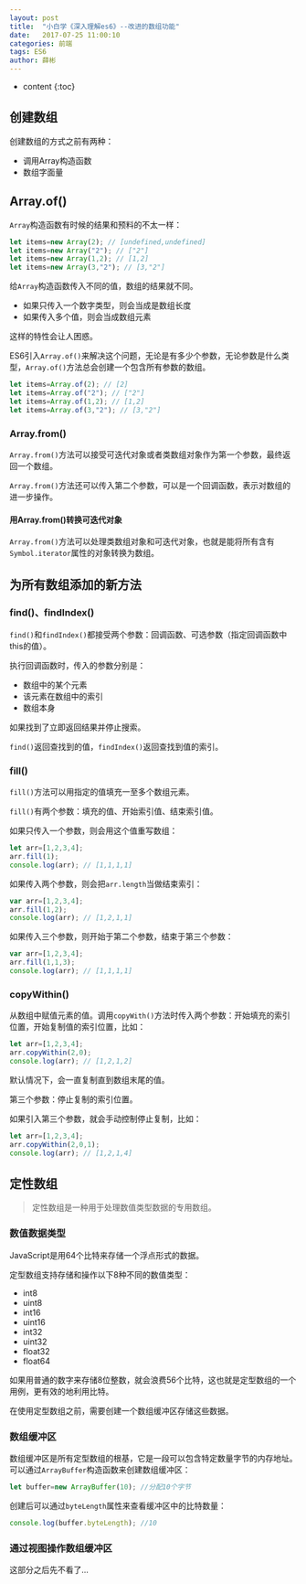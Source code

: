 ```yaml
---
layout: post
title:  "小白学《深入理解es6》--改进的数组功能"
date:   2017-07-25 11:00:10
categories: 前端
tags: ES6
author: 薛彬
---
```


* content
{:toc}





## 创建数组

创建数组的方式之前有两种：

- 调用Array构造函数
- 数组字面量

## Array.of()

`Array`构造函数有时候的结果和预料的不太一样：

```javascript
let items=new Array(2); // [undefined,undefined]
let items=new Array("2"); // ["2"]
let items=new Array(1,2); // [1,2]
let items=new Array(3,"2"); // [3,"2"]
```

给`Array`构造函数传入不同的值，数组的结果就不同。

- 如果只传入一个数字类型，则会当成是数组长度
- 如果传入多个值，则会当成数组元素

这样的特性会让人困惑。

ES6引入`Array.of()`来解决这个问题，无论是有多少个参数，无论参数是什么类型，`Array.of()`方法总会创建一个包含所有参数的数组。

```javascript
let items=Array.of(2); // [2]
let items=Array.of("2"); // ["2"]
let items=Array.of(1,2); // [1,2]
let items=Array.of(3,"2"); // [3,"2"]
```

### Array.from()

`Array.from()`方法可以接受可迭代对象或者类数组对象作为第一个参数，最终返回一个数组。

`Array.from()`方法还可以传入第二个参数，可以是一个回调函数，表示对数组的进一步操作。

#### 用Array.from()转换可迭代对象

`Array.from()`方法可以处理类数组对象和可迭代对象，也就是能将所有含有`Symbol.iterator`属性的对象转换为数组。

## 为所有数组添加的新方法

### find()、findIndex()

`find()`和`findIndex()`都接受两个参数：回调函数、可选参数（指定回调函数中this的值）。

执行回调函数时，传入的参数分别是：

- 数组中的某个元素
- 该元素在数组中的索引
- 数组本身

如果找到了立即返回结果并停止搜索。

`find()`返回查找到的值，`findIndex()`返回查找到值的索引。

### fill()

`fill()`方法可以用指定的值填充一至多个数组元素。

`fill()`有两个参数：填充的值、开始索引值、结束索引值。

如果只传入一个参数，则会用这个值重写数组：

```javascript
let arr=[1,2,3,4];
arr.fill(1);
console.log(arr); // [1,1,1,1]
```

如果传入两个参数，则会把`arr.length`当做结束索引：

```javascript
var arr=[1,2,3,4];
arr.fill(1,2);
console.log(arr); // [1,2,1,1]
```

如果传入三个参数，则开始于第二个参数，结束于第三个参数：

```javascript
var arr=[1,2,3,4];
arr.fill(1,1,3);
console.log(arr); // [1,1,1,1]
```

### copyWithin()

从数组中赋值元素的值。调用`copyWith()`方法时传入两个参数：开始填充的索引位置，开始复制值的索引位置，比如：

```javascript
let arr=[1,2,3,4];
arr.copyWithin(2,0);
console.log(arr); // [1,2,1,2]
```

默认情况下，会一直复制直到数组末尾的值。

第三个参数：停止复制的索引位置。

如果引入第三个参数，就会手动控制停止复制，比如：

```javascript
let arr=[1,2,3,4];
arr.copyWithin(2,0,1);
console.log(arr); // [1,2,1,4]
```

## 定性数组

> 定性数组是一种用于处理数值类型数据的专用数组。

### 数值数据类型

JavaScript是用64个比特来存储一个浮点形式的数据。

定型数组支持存储和操作以下8种不同的数值类型：

- int8
- uint8
- int16
- uint16
- int32
- uint32
- float32
- float64

如果用普通的数字来存储8位整数，就会浪费56个比特，这也就是定型数组的一个用例，更有效的地利用比特。

在使用定型数组之前，需要创建一个数组缓冲区存储这些数据。

### 数组缓冲区

数组缓冲区是所有定型数组的根基，它是一段可以包含特定数量字节的内存地址。可以通过`ArrayBuffer`构造函数来创建数组缓冲区：

```javascript
let buffer=new ArrayBuffer(10); //分配10个字节
```

创建后可以通过`byteLength`属性来查看缓冲区中的比特数量：

```javascript
console.log(buffer.byteLength); //10
```

### 通过视图操作数组缓冲区


这部分之后先不看了...
